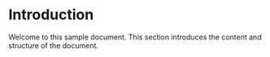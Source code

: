 # Introduction

Welcome to this sample document. This section introduces the content and structure of the document.